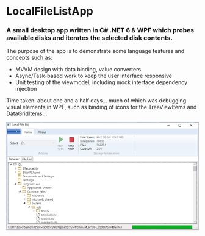 # LocalFileListApp
### A small desktop app written in C# .NET 6 &amp; WPF which probes available disks and iterates the selected disk contents.

The purpose of the app is to demonstrate some language features and concepts such as:

- MVVM design with data binding, value converters
- Async/Task-based work to keep the user interface responsive
- Unit testing of the viewmodel, including mock interface dependency injection

Time taken: about one and a half days... much of which was debugging visual elements in WPF, such as binding of icons for the TreeViewItems and DataGridItems...

<img src="https://github.com/pmulvey99/LocalFileListApp/blob/master/app_screenshot.png" width="600"/>
